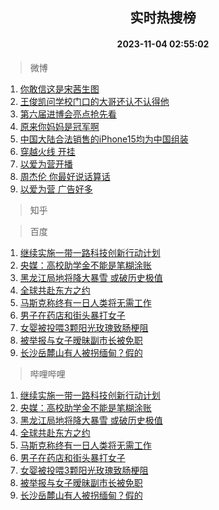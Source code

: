 <div align="center"><h2>实时热搜榜</h2><h4>2023-11-04 02:55:02</h4></div>

> 微博  

1. [你敢信这是宋茜生图](https://s.weibo.com/weibo?q=%23%E4%BD%A0%E6%95%A2%E4%BF%A1%E8%BF%99%E6%98%AF%E5%AE%8B%E8%8C%9C%E7%94%9F%E5%9B%BE%23&t=31&band_rank=1&Refer=top)<br />
2. [王俊凯问学校门口的大哥还认不认得他](https://s.weibo.com/weibo?q=%23%E7%8E%8B%E4%BF%8A%E5%87%AF%E9%97%AE%E5%AD%A6%E6%A0%A1%E9%97%A8%E5%8F%A3%E7%9A%84%E5%A4%A7%E5%93%A5%E8%BF%98%E8%AE%A4%E4%B8%8D%E8%AE%A4%E5%BE%97%E4%BB%96%23&t=31&band_rank=2&Refer=top)<br />
3. [第六届进博会亮点抢先看](https://s.weibo.com/weibo?q=%23%E7%AC%AC%E5%85%AD%E5%B1%8A%E8%BF%9B%E5%8D%9A%E4%BC%9A%E4%BA%AE%E7%82%B9%E6%8A%A2%E5%85%88%E7%9C%8B%23&t=31&band_rank=3&Refer=top)<br />
4. [原来你妈妈是冠军啊](https://s.weibo.com/weibo?q=%23%E5%8E%9F%E6%9D%A5%E4%BD%A0%E5%A6%88%E5%A6%88%E6%98%AF%E5%86%A0%E5%86%9B%E5%95%8A%23&t=31&band_rank=4&Refer=top)<br />
5. [中国大陆合法销售的iPhone15均为中国组装](https://s.weibo.com/weibo?q=%23%E4%B8%AD%E5%9B%BD%E5%A4%A7%E9%99%86%E5%90%88%E6%B3%95%E9%94%80%E5%94%AE%E7%9A%84iPhone15%E5%9D%87%E4%B8%BA%E4%B8%AD%E5%9B%BD%E7%BB%84%E8%A3%85%23&t=31&band_rank=5&Refer=top)<br />
6. [穿越火线 开挂](https://s.weibo.com/weibo?q=%E7%A9%BF%E8%B6%8A%E7%81%AB%E7%BA%BF%20%E5%BC%80%E6%8C%82&t=31&band_rank=6&Refer=top)<br />
7. [以爱为营开播](https://s.weibo.com/weibo?q=%23%E4%BB%A5%E7%88%B1%E4%B8%BA%E8%90%A5%E5%BC%80%E6%92%AD%23&t=31&band_rank=7&Refer=top)<br />
8. [周杰伦 你最好说话算话](https://s.weibo.com/weibo?q=%E5%91%A8%E6%9D%B0%E4%BC%A6%20%E4%BD%A0%E6%9C%80%E5%A5%BD%E8%AF%B4%E8%AF%9D%E7%AE%97%E8%AF%9D&t=31&band_rank=8&Refer=top)<br />
9. [以爱为营 广告好多](https://s.weibo.com/weibo?q=%E4%BB%A5%E7%88%B1%E4%B8%BA%E8%90%A5%20%E5%B9%BF%E5%91%8A%E5%A5%BD%E5%A4%9A&t=31&band_rank=9&Refer=top)<br />

> 知乎  


> 百度  

1. [继续实施一带一路科技创新行动计划](https://www.baidu.com/s?wd=%E7%BB%A7%E7%BB%AD%E5%AE%9E%E6%96%BD%E4%B8%80%E5%B8%A6%E4%B8%80%E8%B7%AF%E7%A7%91%E6%8A%80%E5%88%9B%E6%96%B0%E8%A1%8C%E5%8A%A8%E8%AE%A1%E5%88%92&sa=fyb_news&rsv_dl=fyb_news)<br />
2. [央媒：高校助学金不能是笔糊涂账](https://www.baidu.com/s?wd=%E5%A4%AE%E5%AA%92%EF%BC%9A%E9%AB%98%E6%A0%A1%E5%8A%A9%E5%AD%A6%E9%87%91%E4%B8%8D%E8%83%BD%E6%98%AF%E7%AC%94%E7%B3%8A%E6%B6%82%E8%B4%A6&sa=fyb_news&rsv_dl=fyb_news)<br />
3. [黑龙江局地将降大暴雪 或破历史极值](https://www.baidu.com/s?wd=%E9%BB%91%E9%BE%99%E6%B1%9F%E5%B1%80%E5%9C%B0%E5%B0%86%E9%99%8D%E5%A4%A7%E6%9A%B4%E9%9B%AA+%E6%88%96%E7%A0%B4%E5%8E%86%E5%8F%B2%E6%9E%81%E5%80%BC&sa=fyb_news&rsv_dl=fyb_news)<br />
4. [全球共赴东方之约](https://www.baidu.com/s?wd=%E5%85%A8%E7%90%83%E5%85%B1%E8%B5%B4%E4%B8%9C%E6%96%B9%E4%B9%8B%E7%BA%A6&sa=fyb_news&rsv_dl=fyb_news)<br />
5. [马斯克称终有一日人类将无需工作](https://www.baidu.com/s?wd=%E9%A9%AC%E6%96%AF%E5%85%8B%E7%A7%B0%E7%BB%88%E6%9C%89%E4%B8%80%E6%97%A5%E4%BA%BA%E7%B1%BB%E5%B0%86%E6%97%A0%E9%9C%80%E5%B7%A5%E4%BD%9C&sa=fyb_news&rsv_dl=fyb_news)<br />
6. [男子在药店和街头暴打女子](https://www.baidu.com/s?wd=%E7%94%B7%E5%AD%90%E5%9C%A8%E8%8D%AF%E5%BA%97%E5%92%8C%E8%A1%97%E5%A4%B4%E6%9A%B4%E6%89%93%E5%A5%B3%E5%AD%90&sa=fyb_news&rsv_dl=fyb_news)<br />
7. [女婴被投喂3颗阳光玫瑰致肠梗阻](https://www.baidu.com/s?wd=%E5%A5%B3%E5%A9%B4%E8%A2%AB%E6%8A%95%E5%96%823%E9%A2%97%E9%98%B3%E5%85%89%E7%8E%AB%E7%91%B0%E8%87%B4%E8%82%A0%E6%A2%97%E9%98%BB&sa=fyb_news&rsv_dl=fyb_news)<br />
8. [被举报与女子暧昧副市长被免职](https://www.baidu.com/s?wd=%E8%A2%AB%E4%B8%BE%E6%8A%A5%E4%B8%8E%E5%A5%B3%E5%AD%90%E6%9A%A7%E6%98%A7%E5%89%AF%E5%B8%82%E9%95%BF%E8%A2%AB%E5%85%8D%E8%81%8C&sa=fyb_news&rsv_dl=fyb_news)<br />
9. [长沙岳麓山有人被拐缅甸？假的](https://www.baidu.com/s?wd=%E9%95%BF%E6%B2%99%E5%B2%B3%E9%BA%93%E5%B1%B1%E6%9C%89%E4%BA%BA%E8%A2%AB%E6%8B%90%E7%BC%85%E7%94%B8%EF%BC%9F%E5%81%87%E7%9A%84&sa=fyb_news&rsv_dl=fyb_news)<br />

> 哔哩哔哩  

1. [继续实施一带一路科技创新行动计划](https://www.baidu.com/s?wd=%E7%BB%A7%E7%BB%AD%E5%AE%9E%E6%96%BD%E4%B8%80%E5%B8%A6%E4%B8%80%E8%B7%AF%E7%A7%91%E6%8A%80%E5%88%9B%E6%96%B0%E8%A1%8C%E5%8A%A8%E8%AE%A1%E5%88%92&sa=fyb_news&rsv_dl=fyb_news)<br />
2. [央媒：高校助学金不能是笔糊涂账](https://www.baidu.com/s?wd=%E5%A4%AE%E5%AA%92%EF%BC%9A%E9%AB%98%E6%A0%A1%E5%8A%A9%E5%AD%A6%E9%87%91%E4%B8%8D%E8%83%BD%E6%98%AF%E7%AC%94%E7%B3%8A%E6%B6%82%E8%B4%A6&sa=fyb_news&rsv_dl=fyb_news)<br />
3. [黑龙江局地将降大暴雪 或破历史极值](https://www.baidu.com/s?wd=%E9%BB%91%E9%BE%99%E6%B1%9F%E5%B1%80%E5%9C%B0%E5%B0%86%E9%99%8D%E5%A4%A7%E6%9A%B4%E9%9B%AA+%E6%88%96%E7%A0%B4%E5%8E%86%E5%8F%B2%E6%9E%81%E5%80%BC&sa=fyb_news&rsv_dl=fyb_news)<br />
4. [全球共赴东方之约](https://www.baidu.com/s?wd=%E5%85%A8%E7%90%83%E5%85%B1%E8%B5%B4%E4%B8%9C%E6%96%B9%E4%B9%8B%E7%BA%A6&sa=fyb_news&rsv_dl=fyb_news)<br />
5. [马斯克称终有一日人类将无需工作](https://www.baidu.com/s?wd=%E9%A9%AC%E6%96%AF%E5%85%8B%E7%A7%B0%E7%BB%88%E6%9C%89%E4%B8%80%E6%97%A5%E4%BA%BA%E7%B1%BB%E5%B0%86%E6%97%A0%E9%9C%80%E5%B7%A5%E4%BD%9C&sa=fyb_news&rsv_dl=fyb_news)<br />
6. [男子在药店和街头暴打女子](https://www.baidu.com/s?wd=%E7%94%B7%E5%AD%90%E5%9C%A8%E8%8D%AF%E5%BA%97%E5%92%8C%E8%A1%97%E5%A4%B4%E6%9A%B4%E6%89%93%E5%A5%B3%E5%AD%90&sa=fyb_news&rsv_dl=fyb_news)<br />
7. [女婴被投喂3颗阳光玫瑰致肠梗阻](https://www.baidu.com/s?wd=%E5%A5%B3%E5%A9%B4%E8%A2%AB%E6%8A%95%E5%96%823%E9%A2%97%E9%98%B3%E5%85%89%E7%8E%AB%E7%91%B0%E8%87%B4%E8%82%A0%E6%A2%97%E9%98%BB&sa=fyb_news&rsv_dl=fyb_news)<br />
8. [被举报与女子暧昧副市长被免职](https://www.baidu.com/s?wd=%E8%A2%AB%E4%B8%BE%E6%8A%A5%E4%B8%8E%E5%A5%B3%E5%AD%90%E6%9A%A7%E6%98%A7%E5%89%AF%E5%B8%82%E9%95%BF%E8%A2%AB%E5%85%8D%E8%81%8C&sa=fyb_news&rsv_dl=fyb_news)<br />
9. [长沙岳麓山有人被拐缅甸？假的](https://www.baidu.com/s?wd=%E9%95%BF%E6%B2%99%E5%B2%B3%E9%BA%93%E5%B1%B1%E6%9C%89%E4%BA%BA%E8%A2%AB%E6%8B%90%E7%BC%85%E7%94%B8%EF%BC%9F%E5%81%87%E7%9A%84&sa=fyb_news&rsv_dl=fyb_news)<br />
